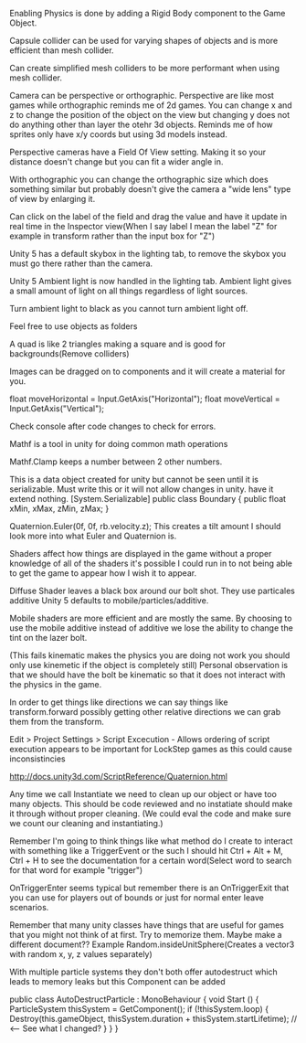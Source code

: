 
Enabling Physics is done by adding a Rigid Body component to the Game Object.

Capsule collider can be used for varying shapes of objects and is more efficient than mesh collider.

Can create simplified mesh colliders to be more performant when using mesh collider.

Camera can be perspective or orthographic. Perspective are like most games while orthographic reminds me of 2d games. You can change x and z to change the position of the object on the view but changing y does not do anything other than layer the otehr 3d objects. Reminds me of how sprites only have x/y coords but using 3d models instead.

Perspective cameras have a Field Of View setting. Making it so your distance doesn't change but you can fit a wider angle in. 

With orthographic you can change the orthographic size which does something similar but probably doesn't give the camera a "wide lens" type of view by enlarging it.

Can click on the label of the field and drag the value and have it update in real time in the Inspector view(When I say label I mean the label "Z" for example in transform rather than the input box for "Z")

Unity 5 has a default skybox in the lighting tab, to remove the skybox you must go there rather than the camera.

Unity 5 Ambient light is now handled in the lighting tab. Ambient light gives a small amount of light on all things regardless of light sources.

Turn ambient light to black as you cannot turn ambient light off.

Feel free to use objects as folders

A quad is like 2 triangles making a square and is good for backgrounds(Remove colliders)

Images can be dragged on to components and it will create a material for you.

float moveHorizontal = Input.GetAxis("Horizontal");
float moveVertical = Input.GetAxis("Vertical");	

Check console after code changes to check for errors.

Mathf is a tool in unity for doing common math operations

Mathf.Clamp keeps a number between 2 other numbers.

This is a data object created for unity but cannot be seen until it is serializable. Must write this or it will not allow changes in unity. have it extend nothing.
[System.Serializable]
public class Boundary {
    public float xMin, xMax, zMin, zMax;
}

Quaternion.Euler(0f, 0f, rb.velocity.z); This creates a tilt amount I should look more into what Euler and Quaternion is.

Shaders affect how things are displayed in the game without a proper knowledge of all of the shaders it's possible I could run in to not being able to get the game to appear how I wish it to appear.

Diffuse Shader leaves a black box around our bolt shot. They use particales additive Unity 5 defaults to mobile/particles/additive.

Mobile shaders are more efficient and are mostly the same. By choosing to use the mobile additive instead of additive we lose the ability to change the tint on the lazer bolt.

(This fails kinematic makes the physics you are doing not work you should only use kinemetic if the object is completely still) Personal observation is that we should have the bolt be kinematic so that it does not interact with the physics in the game.

In order to get things like directions we can say things like transform.forward possibly getting other relative directions we can grab them from the transform.

Edit > Project Settings > Script Excecution - Allows ordering of script execution appears to be important for LockStep games as this could cause inconsistincies

http://docs.unity3d.com/ScriptReference/Quaternion.html

Any time we call Instantiate we need to clean up our object or have too many objects. This should be code reviewed and no instatiate should make it through without proper cleaning. (We could eval the code and make sure we count our cleaning and instantiating.)

Remember I'm going to think things like what method do I create to interact with something like a TriggerEvent or the such I should hit Ctrl + Alt + M, Ctrl + H to see the documentation for a certain word(Select word to search for that word for example "trigger")

OnTriggerEnter seems typical but remember there is an OnTriggerExit that you can use for players out of bounds or just for normal enter leave scenarios.

Remember that many unity classes have things that are useful for games that you might not think of at first. Try to memorize them. Maybe make a different document?? Example Random.insideUnitSphere(Creates a vector3 with random x, y, z values separately)

With multiple particle systems they don't both offer autodestruct which leads to memory leaks but this Component can be added

public class AutoDestructParticle : MonoBehaviour {
	void Start () {
        ParticleSystem thisSystem = GetComponent<ParticleSystem>();
        if (!thisSystem.loop)
        {
            Destroy(this.gameObject, thisSystem.duration + thisSystem.startLifetime); // <-- See what I changed?
        }
    }
}
